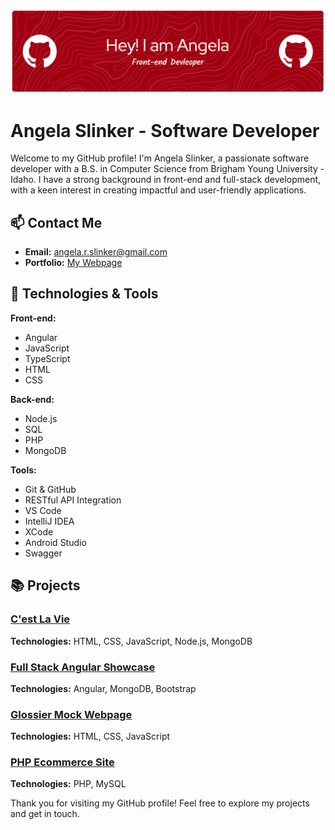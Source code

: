 ![GitHub Header Image](github-header-image.png)

# Angela Slinker - Software Developer

Welcome to my GitHub profile! I'm Angela Slinker, a passionate software developer with a B.S. in Computer Science from Brigham Young University - Idaho. I have a strong background in front-end and full-stack development, with a keen interest in creating impactful and user-friendly applications.

## 📫 Contact Me

- **Email:** [angela.r.slinker@gmail.com](mailto:angela.r.slinker@gmail.com)
- **Portfolio:** [My Webpage](https://angelaslinker.github.io/My_Webpage/index.html)

## 🔧 Technologies & Tools

**Front-end:** 
- Angular
- JavaScript
- TypeScript
- HTML
- CSS

**Back-end:** 
- Node.js
- SQL
- PHP
- MongoDB

**Tools:**
- Git & GitHub
- RESTful API Integration
- VS Code
- IntelliJ IDEA
- XCode
- Android Studio
- Swagger


## 📚 Projects

### [C'est La Vie](https://github.com/angelaslinker/Senior-Project)
**Technologies:** HTML, CSS, JavaScript, Node.js, MongoDB

### [Full Stack Angular Showcase](https://github.com/angelaslinker/WDD-430)
**Technologies:** Angular, MongoDB, Bootstrap

### [Glossier Mock Webpage](https://github.com/angelaslinker/Glossier_Webpage/blob/main) 
**Technologies:** HTML, CSS, JavaScript

### [PHP Ecommerce Site](https://github.com/angelaslinker/PHPMotors)
**Technologies:** PHP, MySQL



Thank you for visiting my GitHub profile! Feel free to explore my projects and get in touch.

